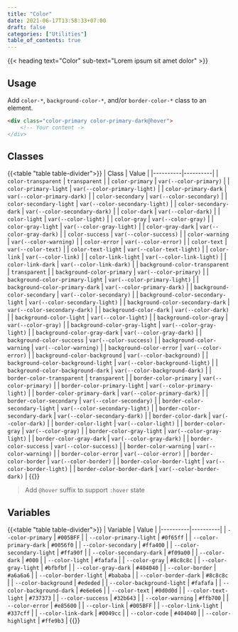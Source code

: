 ```yaml
---
title: "Color"
date: 2021-06-17T13:58:33+07:00
draft: false
categories: ["Utilities"]
table_of_contents: true
---
```


{{< heading text="Color" sub-text="Lorem ipsum sit amet dolor" >}}

## Usage

Add `color-*`, `background-color-*`, and/or `border-color-*`  class to an element.

``` html
<div class="color-primary color-primary-dark@hover">
    <!-- Your content ->
</div>
```

## Classes

{{<table "table table-divider">}}
| Class | Value |
|----------|----------|
| `color-transparent` | `transparent` |
| `color-primary` | `var(--color-primary)` |
| `color-primary-light` | `var(--color-primary-light)` |
| `color-primary-dark` | `var(--color-primary-dark)` |
| `color-secondary` | `var(--color-secondary)` |
| `color-secondary-light` | `var(--color-secondary-light)` |
| `color-secondary-dark` | `var(--color-secondary-dark)` |
| `color-dark` | `var(--color-dark)` |
| `color-light` | `var(--color-light)` |
| `color-gray` | `var(--color-gray)` |
| `color-gray-light` | `var(--color-gray-light)` |
| `color-gray-dark` | `var(--color-gray-dark)` |
| `color-success` | `var(--color-success)` |
| `color-warning` | `var(--color-warning)` |
| `color-error` | `var(--color-error)` |
| `color-text` | `var(--color-text)` |
| `color-text-light` | `var(--color-text-light)` |
| `color-link` | `var(--color-link)` |
| `color-link-light` | `var(--color-link-light)` |
| `color-link-dark` | `var(--color-link-dark)` |
| `background-color-transparent` | `transparent` |
| `background-color-primary` | `var(--color-primary)` |
| `background-color-primary-light` | `var(--color-primary-light)` |
| `background-color-primary-dark` | `var(--color-primary-dark)` |
| `background-color-secondary` | `var(--color-secondary)` |
| `background-color-secondary-light` | `var(--color-secondary-light)` |
| `background-color-secondary-dark` | `var(--color-secondary-dark)` |
| `background-color-dark` | `var(--color-dark)` |
| `background-color-light` | `var(--color-light)` |
| `background-color-gray` | `var(--color-gray)` |
| `background-color-gray-light` | `var(--color-gray-light)` |
| `background-color-gray-dark` | `var(--color-gray-dark)` |
| `background-color-success` | `var(--color-success)` |
| `background-color-warning` | `var(--color-warning)` |
| `background-color-error` | `var(--color-error)` |
| `background-color-background` | `var(--color-background)` |
| `background-color-background-light` | `var(--color-background-light)` |
| `background-color-background-dark` | `var(--color-background-dark)` |
| `border-color-transparent` | `transparent` |
| `border-color-primary` | `var(--color-primary)` |
| `border-color-primary-light` | `var(--color-primary-light)` |
| `border-color-primary-dark` | `var(--color-primary-dark)` |
| `border-color-secondary` | `var(--color-secondary)` |
| `border-color-secondary-light` | `var(--color-secondary-light)` |
| `border-color-secondary-dark` | `var(--color-secondary-dark)` |
| `border-color-dark` | `var(--color-dark)` |
| `border-color-light` | `var(--color-light)` |
| `border-color-gray` | `var(--color-gray)` |
| `border-color-gray-light` | `var(--color-gray-light)` |
| `border-color-gray-dark` | `var(--color-gray-dark)` |
| `border-color-success` | `var(--color-success)` |
| `border-color-warning` | `var(--color-warning)` |
| `border-color-error` | `var(--color-error)` |
| `border-color-border` | `var(--color-border)` |
| `border-color-border-light` | `var(--color-border-light)` |
| `border-color-border-dark` | `var(--color-border-dark)` |
{{</table>}}

> Add `@hover` suffix to support `:hover` state

## Variables

{{<table "table table-divider">}}
| Variable | Value |
|----------|----------|
| `--color-primary` | `#005BFF` |
| `--color-primary-light` | `#0f65ff` |
| `--color-primary-dark` | `#0056f0` |
| `--color-secondary` | `#ffa400` |
| `--color-secondary-light` | `#ffa90f` |
| `--color-secondary-dark` | `#f09a00` |
| `--color-dark` | `#000` |
| `--color-light` | `#fafafa` |
| `--color-gray` | `#8c8c8c` |
| `--color-gray-light` | `#bfbfbf` |
| `--color-gray-dark` | `#404040` |
| `--color-border` | `#a6a6a6` |
| `--color-border-light` | `#bababa` |
| `--color-border-dark` | `#8c8c8c` |
| `--color-background` | `#ededed` |
| `--color-background-light` | `#fafafa` |
| `--color-background-dark` | `#e6e6e6` |
| `--color-text` | `#0d0d0d` |
| `--color-text-light` | `#737373` |
| `--color-success` | `#32b643` |
| `--color-warning` | `#ffb700` |
| `--color-error` | `#e85600` |
| `--color-link` | `#005BFF` |
| `--color-link-light` | `#337cff` |
| `--color-link-dark` | `#0049cc` |
| `--color-code` | `#404040` |
| `--color-highlight` | `#ffe9b3` |
{{</table>}}